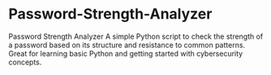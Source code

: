 # Password-Strength-Analyzer
Password Strength Analyzer A simple Python script to check the strength of a password based on its structure and resistance to common patterns. Great for learning basic Python and getting started with cybersecurity concepts.
